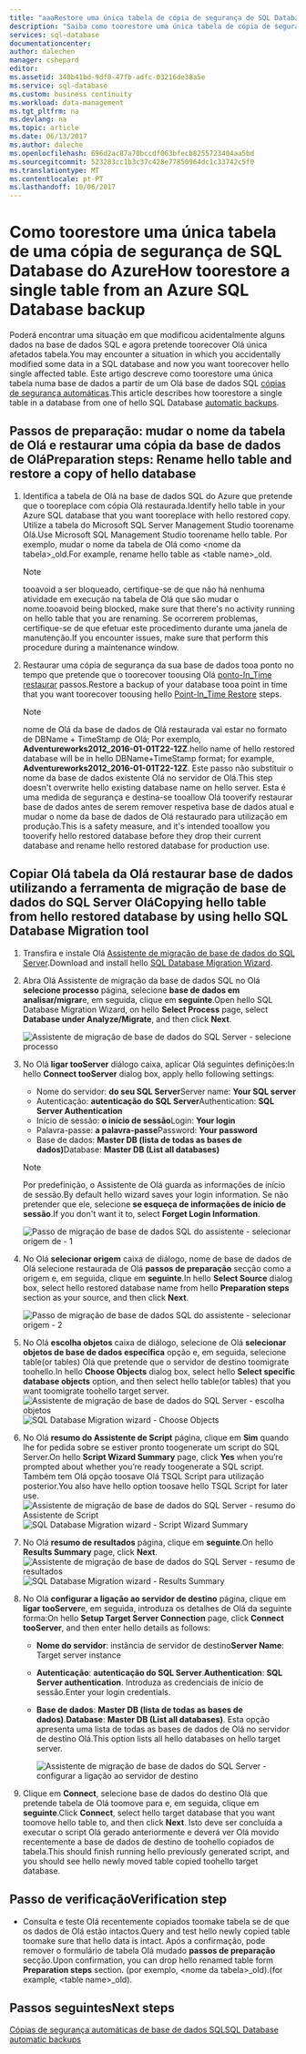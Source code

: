 ```yaml
---
title: "aaaRestore uma única tabela de cópia de segurança de SQL Database do Azure | Microsoft Docs"
description: "Saiba como toorestore uma única tabela de cópia de segurança de SQL Database do Azure."
services: sql-database
documentationcenter: 
author: dalechen
manager: cshepard
editor: 
ms.assetid: 340b41bd-9df8-47fb-adfc-03216de38a5e
ms.service: sql-database
ms.custom: business continuity
ms.workload: data-management
ms.tgt_pltfrm: na
ms.devlang: na
ms.topic: article
ms.date: 06/13/2017
ms.author: daleche
ms.openlocfilehash: 696d2ac87a70bccdf063bfecb8255723404aa5bd
ms.sourcegitcommit: 523283cc1b3c37c428e77850964dc1c33742c5f0
ms.translationtype: MT
ms.contentlocale: pt-PT
ms.lasthandoff: 10/06/2017
---
```

# <a name="how-toorestore-a-single-table-from-an-azure-sql-database-backup"></a><span data-ttu-id="f48fa-103">Como toorestore uma única tabela de uma cópia de segurança de SQL Database do Azure</span><span class="sxs-lookup"><span data-stu-id="f48fa-103">How toorestore a single table from an Azure SQL Database backup</span></span>
<span data-ttu-id="f48fa-104">Poderá encontrar uma situação em que modificou acidentalmente alguns dados na base de dados SQL e agora pretende toorecover Olá única afetados tabela.</span><span class="sxs-lookup"><span data-stu-id="f48fa-104">You may encounter a situation in which you accidentally modified some data in a SQL database and now you want toorecover hello single affected table.</span></span> <span data-ttu-id="f48fa-105">Este artigo descreve como toorestore uma única tabela numa base de dados a partir de um Olá base de dados SQL [cópias de segurança automáticas](sql-database-automated-backups.md).</span><span class="sxs-lookup"><span data-stu-id="f48fa-105">This article describes how toorestore a single table in a database from one of hello SQL Database [automatic backups](sql-database-automated-backups.md).</span></span>

## <a name="preparation-steps-rename-hello-table-and-restore-a-copy-of-hello-database"></a><span data-ttu-id="f48fa-106">Passos de preparação: mudar o nome da tabela de Olá e restaurar uma cópia da base de dados de Olá</span><span class="sxs-lookup"><span data-stu-id="f48fa-106">Preparation steps: Rename hello table and restore a copy of hello database</span></span>
1. <span data-ttu-id="f48fa-107">Identifica a tabela de Olá na base de dados SQL do Azure que pretende que o tooreplace com cópia Olá restaurada.</span><span class="sxs-lookup"><span data-stu-id="f48fa-107">Identify hello table in your Azure SQL database that you want tooreplace with hello restored copy.</span></span> <span data-ttu-id="f48fa-108">Utilize a tabela do Microsoft SQL Server Management Studio toorename Olá.</span><span class="sxs-lookup"><span data-stu-id="f48fa-108">Use Microsoft SQL Management Studio toorename hello table.</span></span> <span data-ttu-id="f48fa-109">Por exemplo, mudar o nome da tabela de Olá como &lt;nome da tabela&gt;_old.</span><span class="sxs-lookup"><span data-stu-id="f48fa-109">For example, rename hello table as &lt;table name&gt;_old.</span></span>
   
   > [!NOTE]
   > <span data-ttu-id="f48fa-110">tooavoid a ser bloqueado, certifique-se de que não há nenhuma atividade em execução na tabela de Olá que são mudar o nome.</span><span class="sxs-lookup"><span data-stu-id="f48fa-110">tooavoid being blocked, make sure that there's no activity running on hello table that you are renaming.</span></span> <span data-ttu-id="f48fa-111">Se ocorrerem problemas, certifique-se de que efetuar este procedimento durante uma janela de manutenção.</span><span class="sxs-lookup"><span data-stu-id="f48fa-111">If you encounter issues, make sure that perform this procedure during a maintenance window.</span></span>
   >

2. <span data-ttu-id="f48fa-112">Restaurar uma cópia de segurança da sua base de dados tooa ponto no tempo que pretende que o toorecover toousing Olá [ponto-In_Time restaurar](sql-database-recovery-using-backups.md#point-in-time-restore) passos.</span><span class="sxs-lookup"><span data-stu-id="f48fa-112">Restore a backup of your database tooa point in time that you want toorecover toousing hello [Point-In_Time Restore](sql-database-recovery-using-backups.md#point-in-time-restore) steps.</span></span>
   
   > [!NOTE]
   > <span data-ttu-id="f48fa-113">nome de Olá da base de dados de Olá restaurada vai estar no formato de DBName + TimeStamp de Olá; Por exemplo, **Adventureworks2012_2016-01-01T22-12Z**.</span><span class="sxs-lookup"><span data-stu-id="f48fa-113">hello name of hello restored database will be in hello DBName+TimeStamp format; for example, **Adventureworks2012_2016-01-01T22-12Z**.</span></span> <span data-ttu-id="f48fa-114">Este passo não substituir o nome da base de dados existente Olá no servidor de Olá.</span><span class="sxs-lookup"><span data-stu-id="f48fa-114">This step doesn't overwrite hello existing database name on hello server.</span></span> <span data-ttu-id="f48fa-115">Esta é uma medida de segurança e destina-se tooallow Olá tooverify restaurar base de dados antes de serem remover respetiva base de dados atual e mudar o nome da base de dados de Olá restaurado para utilização em produção.</span><span class="sxs-lookup"><span data-stu-id="f48fa-115">This is a safety measure, and it's intended tooallow you tooverify hello restored database before they drop their current database and rename hello restored database for production use.</span></span>
   
## <a name="copying-hello-table-from-hello-restored-database-by-using-hello-sql-database-migration-tool"></a><span data-ttu-id="f48fa-116">Copiar Olá tabela da Olá restaurar base de dados utilizando a ferramenta de migração de base de dados do SQL Server Olá</span><span class="sxs-lookup"><span data-stu-id="f48fa-116">Copying hello table from hello restored database by using hello SQL Database Migration tool</span></span>

1. <span data-ttu-id="f48fa-117">Transfira e instale Olá [Assistente de migração de base de dados do SQL Server](https://sqlazuremw.codeplex.com).</span><span class="sxs-lookup"><span data-stu-id="f48fa-117">Download and install hello [SQL Database Migration Wizard](https://sqlazuremw.codeplex.com).</span></span>
2. <span data-ttu-id="f48fa-118">Abra Olá Assistente de migração da base de dados SQL no Olá **selecione processo** página, selecione **base de dados em analisar/migrar**e, em seguida, clique em **seguinte**.</span><span class="sxs-lookup"><span data-stu-id="f48fa-118">Open hello SQL Database Migration Wizard, on hello **Select Process** page, select **Database under Analyze/Migrate**, and then click **Next**.</span></span>

   ![Assistente de migração de base de dados do SQL Server - selecione processo](./media/sql-database-cloud-migrate-restore-single-table-azure-backup/1.png)

3. <span data-ttu-id="f48fa-120">No Olá **ligar tooServer** diálogo caixa, aplicar Olá seguintes definições:</span><span class="sxs-lookup"><span data-stu-id="f48fa-120">In hello **Connect tooServer** dialog box, apply hello following settings:</span></span>

   * <span data-ttu-id="f48fa-121">Nome do servidor: **do seu SQL Server**</span><span class="sxs-lookup"><span data-stu-id="f48fa-121">Server name: **Your SQL server**</span></span>
   * <span data-ttu-id="f48fa-122">Autenticação: **autenticação do SQL Server**</span><span class="sxs-lookup"><span data-stu-id="f48fa-122">Authentication: **SQL Server Authentication**</span></span>
   * <span data-ttu-id="f48fa-123">Início de sessão: **o início de sessão**</span><span class="sxs-lookup"><span data-stu-id="f48fa-123">Login: **Your login**</span></span>
   * <span data-ttu-id="f48fa-124">Palavra-passe: **a palavra-passe**</span><span class="sxs-lookup"><span data-stu-id="f48fa-124">Password: **Your password**</span></span>
   * <span data-ttu-id="f48fa-125">Base de dados: **Master DB (lista de todas as bases de dados)**</span><span class="sxs-lookup"><span data-stu-id="f48fa-125">Database: **Master DB (List all databases)**</span></span>
   
   > [!NOTE]
   > <span data-ttu-id="f48fa-126">Por predefinição, o Assistente de Olá guarda as informações de início de sessão.</span><span class="sxs-lookup"><span data-stu-id="f48fa-126">By default hello wizard saves your login information.</span></span> <span data-ttu-id="f48fa-127">Se não pretender que ele, selecione **se esqueça de informações de início de sessão**.</span><span class="sxs-lookup"><span data-stu-id="f48fa-127">If you don't want it to, select **Forget Login Information**.</span></span>
   >
   
     ![Passo de migração de base de dados SQL do assistente - selecionar origem de - 1](./media/sql-database-cloud-migrate-restore-single-table-azure-backup/2.png)
4. <span data-ttu-id="f48fa-129">No Olá **selecionar origem** caixa de diálogo, nome de base de dados de Olá selecione restaurada de Olá **passos de preparação** secção como a origem e, em seguida, clique em **seguinte**.</span><span class="sxs-lookup"><span data-stu-id="f48fa-129">In hello **Select Source** dialog box, select hello restored database name from hello **Preparation steps** section as your source, and then click **Next**.</span></span>
   
    ![Passo de migração de base de dados SQL do assistente - selecionar origem - 2](./media/sql-database-cloud-migrate-restore-single-table-azure-backup/3.png)
5. <span data-ttu-id="f48fa-131">No Olá **escolha objetos** caixa de diálogo, selecione de Olá **selecionar objetos de base de dados específica** opção e, em seguida, selecione table(or tables) Olá que pretende que o servidor de destino toomigrate toohello.</span><span class="sxs-lookup"><span data-stu-id="f48fa-131">In hello **Choose Objects** dialog box, select hello **Select specific database objects** option, and then select hello table(or tables) that you want toomigrate toohello target server.</span></span>
   <span data-ttu-id="f48fa-132">![Assistente de migração de base de dados do SQL Server - escolha objetos](./media/sql-database-cloud-migrate-restore-single-table-azure-backup/4.png)</span><span class="sxs-lookup"><span data-stu-id="f48fa-132">![SQL Database Migration wizard - Choose Objects](./media/sql-database-cloud-migrate-restore-single-table-azure-backup/4.png)</span></span>
6. <span data-ttu-id="f48fa-133">No Olá **resumo do Assistente de Script** página, clique em **Sim** quando lhe for pedida sobre se estiver pronto toogenerate um script do SQL Server.</span><span class="sxs-lookup"><span data-stu-id="f48fa-133">On hello **Script Wizard Summary** page, click **Yes** when you’re prompted about whether you’re ready toogenerate a SQL script.</span></span> <span data-ttu-id="f48fa-134">Também tem Olá opção toosave Olá TSQL Script para utilização posterior.</span><span class="sxs-lookup"><span data-stu-id="f48fa-134">You also have hello option toosave hello TSQL Script for later use.</span></span>
   <span data-ttu-id="f48fa-135">![Assistente de migração de base de dados do SQL Server - resumo do Assistente de Script](./media/sql-database-cloud-migrate-restore-single-table-azure-backup/5.png)</span><span class="sxs-lookup"><span data-stu-id="f48fa-135">![SQL Database Migration wizard - Script Wizard Summary](./media/sql-database-cloud-migrate-restore-single-table-azure-backup/5.png)</span></span>
7. <span data-ttu-id="f48fa-136">No Olá **resumo de resultados** página, clique em **seguinte**.</span><span class="sxs-lookup"><span data-stu-id="f48fa-136">On hello **Results Summary** page, click **Next**.</span></span>
   <span data-ttu-id="f48fa-137">![Assistente de migração de base de dados do SQL Server - resumo de resultados](./media/sql-database-cloud-migrate-restore-single-table-azure-backup/6.png)</span><span class="sxs-lookup"><span data-stu-id="f48fa-137">![SQL Database Migration wizard - Results Summary](./media/sql-database-cloud-migrate-restore-single-table-azure-backup/6.png)</span></span>
8. <span data-ttu-id="f48fa-138">No Olá **configurar a ligação ao servidor de destino** página, clique em **ligar tooServer**e, em seguida, introduza os detalhes de Olá da seguinte forma:</span><span class="sxs-lookup"><span data-stu-id="f48fa-138">On hello **Setup Target Server Connection** page, click **Connect tooServer**, and then enter hello details as follows:</span></span>
   
   * <span data-ttu-id="f48fa-139">**Nome do servidor**: instância de servidor de destino</span><span class="sxs-lookup"><span data-stu-id="f48fa-139">**Server Name**: Target server instance</span></span>
   * <span data-ttu-id="f48fa-140">**Autenticação**: **autenticação do SQL Server**.</span><span class="sxs-lookup"><span data-stu-id="f48fa-140">**Authentication**: **SQL Server authentication**.</span></span> <span data-ttu-id="f48fa-141">Introduza as credenciais de início de sessão.</span><span class="sxs-lookup"><span data-stu-id="f48fa-141">Enter your login credentials.</span></span>
   * <span data-ttu-id="f48fa-142">**Base de dados**: **Master DB (lista de todas as bases de dados)**.</span><span class="sxs-lookup"><span data-stu-id="f48fa-142">**Database**: **Master DB (List all databases)**.</span></span> <span data-ttu-id="f48fa-143">Esta opção apresenta uma lista de todas as bases de dados de Olá no servidor de destino Olá.</span><span class="sxs-lookup"><span data-stu-id="f48fa-143">This option lists all hello databases on hello target server.</span></span>
     
     ![Assistente de migração de base de dados do SQL Server - configurar a ligação ao servidor de destino](./media/sql-database-cloud-migrate-restore-single-table-azure-backup/7.png)
9. <span data-ttu-id="f48fa-145">Clique em **Connect**, selecione base de dados do destino Olá que pretende tabela de Olá toomove para e, em seguida, clique em **seguinte**.</span><span class="sxs-lookup"><span data-stu-id="f48fa-145">Click **Connect**, select hello target database that you want toomove hello table to, and then click **Next**.</span></span> <span data-ttu-id="f48fa-146">Isto deve ser concluída a executar o script Olá gerado anteriormente e deverá ver Olá movido recentemente a base de dados de destino de toohello copiados de tabela.</span><span class="sxs-lookup"><span data-stu-id="f48fa-146">This should finish running hello previously generated script, and you should see hello newly moved table copied toohello target database.</span></span>

## <a name="verification-step"></a><span data-ttu-id="f48fa-147">Passo de verificação</span><span class="sxs-lookup"><span data-stu-id="f48fa-147">Verification step</span></span>

- <span data-ttu-id="f48fa-148">Consulta e teste Olá recentemente copiados toomake tabela se de que os dados de Olá estão intactos.</span><span class="sxs-lookup"><span data-stu-id="f48fa-148">Query and test hello newly copied table toomake sure that hello data is intact.</span></span> <span data-ttu-id="f48fa-149">Após a confirmação, pode remover o formulário de tabela Olá mudado **passos de preparação** secção.</span><span class="sxs-lookup"><span data-stu-id="f48fa-149">Upon confirmation, you can drop hello renamed table form **Preparation steps** section.</span></span> <span data-ttu-id="f48fa-150">(por exemplo, &lt;nome da tabela&gt;_old).</span><span class="sxs-lookup"><span data-stu-id="f48fa-150">(for example, &lt;table name&gt;_old).</span></span>

## <a name="next-steps"></a><span data-ttu-id="f48fa-151">Passos seguintes</span><span class="sxs-lookup"><span data-stu-id="f48fa-151">Next steps</span></span>
[<span data-ttu-id="f48fa-152">Cópias de segurança automáticas de base de dados SQL</span><span class="sxs-lookup"><span data-stu-id="f48fa-152">SQL Database automatic backups</span></span>](sql-database-automated-backups.md)


